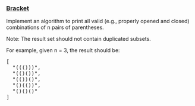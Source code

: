 ### [Bracket](https://leetcode.com/problems/bracket-lcci)

<p>Implement an algorithm to print all valid (e.g., properly opened and closed) combinations of n pairs of parentheses.</p>

<p>Note: The result set should not contain duplicated subsets.</p>

<p>For example, given&nbsp;n = 3, the result should be:</p>

<pre>
[
  &quot;((()))&quot;,
  &quot;(()())&quot;,
  &quot;(())()&quot;,
  &quot;()(())&quot;,
  &quot;()()()&quot;
]
</pre>
